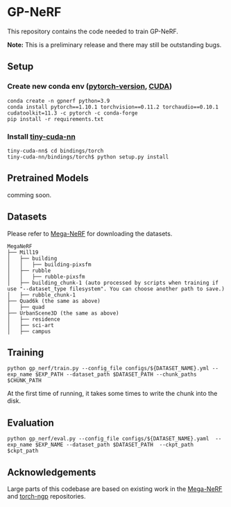 # GP-NeRF

This repository contains the code needed to train GP-NeRF.

**Note:** This is a preliminary release and there may still be outstanding bugs.



## Setup
### Create new conda env ([pytorch-version](https://pytorch.org/get-started/previous-versions/), [CUDA](https://developer.nvidia.com/cuda-toolkit-archive))
```
conda create -n gpnerf python=3.9
conda install pytorch==1.10.1 torchvision==0.11.2 torchaudio==0.10.1 cudatoolkit=11.3 -c pytorch -c conda-forge
pip install -r requirements.txt
```


### Install [tiny-cuda-nn](https://github.com/NVlabs/tiny-cuda-nn)

```
tiny-cuda-nn$ cd bindings/torch
tiny-cuda-nn/bindings/torch$ python setup.py install
```


## Pretrained Models
comming soon.


## Datasets
Please refer to [Mega-NeRF](https://github.com/cmusatyalab/mega-nerf#data) for downloading the datasets.
```none
MegaNeRF
├── Mill19
│   ├── building
│   │   ├── building-pixsfm
│   ├── rubble
│   │   ├── rubble-pixsfm
│   ├── building_chunk-1 (auto processed by scripts when training if use "--dataset_type filesystem". You can choose another path to save.)
│   ├── rubble_chunk-1
├── Quad6k (the same as above)
│   ├── quad
├── UrbanScene3D (the same as above)
│   ├── residence
│   ├── sci-art
│   ├── campus
```

## Training

```
python gp_nerf/train.py --config_file configs/${DATASET_NAME}.yml --exp_name $EXP_PATH --dataset_path $DATASET_PATH --chunk_paths $CHUNK_PATH
```
At the first time of running, it takes some times to write the chunk into the disk.
## Evaluation

```
python gp_nerf/eval.py --config_file configs/${DATASET_NAME}.yaml  --exp_name $EXP_NAME --dataset_path $DATASET_PATH  --ckpt_path  $ckpt_path
```


## Acknowledgements

Large parts of this codebase are based on existing work in the [Mega-NeRF](https://github.com/cmusatyalab/mega-nerf) and [torch-ngp](https://github.com/ashawkey/torch-ngp) repositories.
